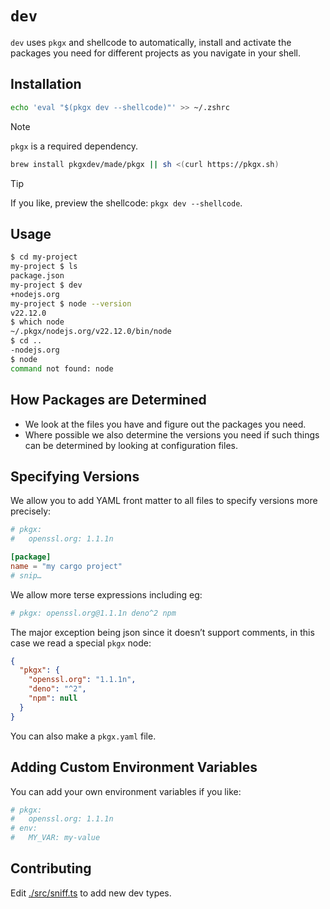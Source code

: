 # `dev`

`dev` uses `pkgx` and shellcode to automatically, install and activate the
packages you need for different projects as you navigate in your shell.

## Installation

```sh
echo 'eval "$(pkgx dev --shellcode)"' >> ~/.zshrc
```

> [!NOTE]
>
> `pkgx` is a required dependency.
>
> ```sh
> brew install pkgxdev/made/pkgx || sh <(curl https://pkgx.sh)
> ```

> [!TIP]
> If you like, preview the shellcode: `pkgx dev --shellcode`.

## Usage

```sh
$ cd my-project
my-project $ ls
package.json
my-project $ dev
+nodejs.org
my-project $ node --version
v22.12.0
$ which node
~/.pkgx/nodejs.org/v22.12.0/bin/node
$ cd ..
-nodejs.org
$ node
command not found: node
```

## How Packages are Determined

- We look at the files you have and figure out the packages you need.
- Where possible we also determine the versions you need if such things can be
  determined by looking at configuration files.

## Specifying Versions

We allow you to add YAML front matter to all files to specify versions more
precisely:

```toml
# pkgx:
#   openssl.org: 1.1.1n

[package]
name = "my cargo project"
# snip…
```

We allow more terse expressions including eg:

```toml
# pkgx: openssl.org@1.1.1n deno^2 npm
```

The major exception being json since it doesn’t support comments, in this case
we read a special `pkgx` node:

```json
{
  "pkgx": {
    "openssl.org": "1.1.1n",
    "deno": "^2",
    "npm": null
  }
}
```

You can also make a `pkgx.yaml` file.

## Adding Custom Environment Variables

You can add your own environment variables if you like:

```toml
# pkgx:
#   openssl.org: 1.1.1n
# env:
#   MY_VAR: my-value
```

## Contributing

Edit [./src/sniff.ts](src/sniff.ts) to add new dev types.
